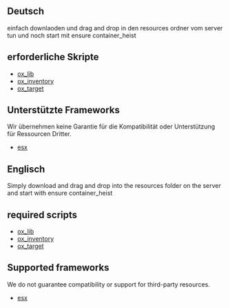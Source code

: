 ## Deutsch

einfach downlaoden und drag and drop in den resources ordner vom server tun und noch start mit ensure container_heist

## erforderliche Skripte
- [ox_lib](https://github.com/overextended/ox_lib)
- [ox_inventory](https://github.com/overextended/ox_inventory)
- [ox_target](https://github.com/overextended/ox_target)


## Unterstützte Frameworks
Wir übernehmen keine Garantie für die Kompatibilität oder Unterstützung für Ressourcen Dritter.
- [esx](https://github.com/esx-framework/esx_core)

## Englisch

Simply download and drag and drop into the resources folder on the server and start with ensure container_heist

## required scripts
- [ox_lib](https://github.com/overextended/ox_lib)
- [ox_inventory](https://github.com/overextended/ox_inventory)
- [ox_target](https://github.com/overextended/ox_target)

## Supported frameworks
We do not guarantee compatibility or support for third-party resources.
- [esx](https://github.com/esx-framework/esx_core)
